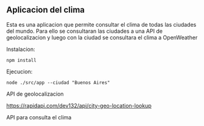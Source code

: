 ## Aplicacion del clima

Esta es una aplicacion que permite consultar el clima de todas las ciudades del mundo.
Para ello se consultaran las ciudades a una API de geolocalizacion y luego con la ciudad se consultara el clima a OpenWeather

Instalacion:

```
npm install
```

Ejecucion:

```
node ./src/app --ciudad "Buenos Aires"
```

API de geolocalizacion

https://rapidapi.com/dev132/api/city-geo-location-lookup

API para consulta el clima


